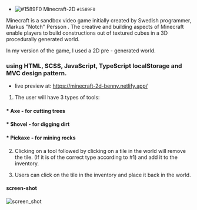 - ![#1589F0](https://placehold.co/15x15/1589F0/1589F0.png) Minecraft-2D `#1589F0`

Minecraft is a sandbox video game initially created by Swedish programmer, Markus "Notch" Persson .
The creative and building aspects of Minecraft enable players to build constructions out of textured cubes in a 3D procedurally generated world.

In my version of the game, I used a 2D pre - generated world.

### using HTML, SCSS, JavaScript, TypeScript localStorage and MVC design pattern.

* live preview at: https://minecraft-2d-benny.netlify.app/

1. The user will have 3 types of tools:

#### * Axe     - for cutting trees
#### * Shovel  - for digging dirt
#### * Pickaxe - for mining rocks   

2. Clicking on a tool followed by clicking on a tile in the
world will remove the tile. (If it is of the correct type
according to #1) and add it to the inventory.

3. Users can click on the tile in the inventory and place
it back in the world.
#### screen-shot
![screen_shot](https://user-images.githubusercontent.com/53153372/216789781-a5c2dc58-7572-426c-b5a1-008dfd0e81cb.png)
